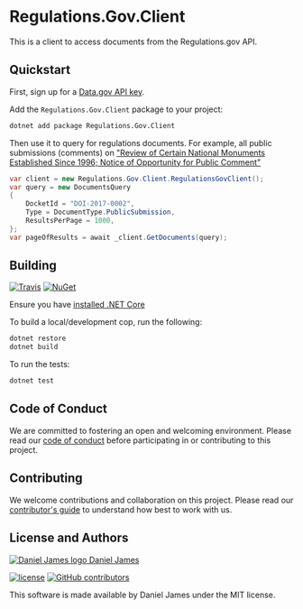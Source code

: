 # Regulations.Gov.Client

This is a client to access documents from the Regulations.gov API.

## Quickstart

First, sign up for a [Data.gov API key](https://api.data.gov/signup/).

Add the `Regulations.Gov.Client` package to your project:

```bash
dotnet add package Regulations.Gov.Client
```

Then use it to query for regulations documents. For example, all public submissions (comments) on ["Review of Certain National Monuments Established Since 1996; Notice of Opportunity for Public Comment"](https://www.regulations.gov/document?D=DOI-2017-0002-0001)

```csharp
var client = new Regulations.Gov.Client.RegulationsGovClient();
var query = new DocumentsQuery
{
    DocketId = "DOI-2017-0002",
    Type = DocumentType.PublicSubmission,
    ResultsPerPage = 1000,
};
var pageOfResults = await _client.GetDocuments(query);
```

## Building

[![Travis](https://img.shields.io/travis/thzinc/Regulations.Gov.Client.svg)](https://travis-ci.org/thzinc/Regulations.Gov.Client)
[![NuGet](https://img.shields.io/nuget/v/Regulations.Gov.Client.svg)](https://www.nuget.org/packages/Regulations.Gov.Client/)

Ensure you have [installed .NET Core](https://www.microsoft.com/net/core)

To build a local/development cop, run the following:

```bash
dotnet restore
dotnet build
```

To run the tests:

```bash
dotnet test
```

## Code of Conduct

We are committed to fostering an open and welcoming environment. Please read our [code of conduct](CODE_OF_CONDUCT.md) before participating in or contributing to this project.

## Contributing

We welcome contributions and collaboration on this project. Please read our [contributor's guide](CONTRIBUTING.md) to understand how best to work with us.

## License and Authors

[![Daniel James logo](https://secure.gravatar.com/avatar/eaeac922b9f3cc9fd18cb9629b9e79f6.png?size=16) Daniel James](https://github.com/thzinc)

[![license](https://img.shields.io/github/license/thzinc/Regulations.Gov.Client.svg)](https://github.com/thzinc/Regulations.Gov.Client/blob/master/LICENSE)
[![GitHub contributors](https://img.shields.io/github/contributors/thzinc/Regulations.Gov.Client.svg)](https://github.com/thzinc/Regulations.Gov.Client/graphs/contributors)

This software is made available by Daniel James under the MIT license.